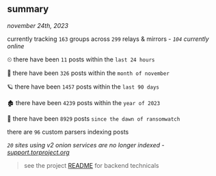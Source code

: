 
## summary
_november 24th, 2023_

currently tracking `163` groups across `299` relays & mirrors - _`104` currently online_

⏲ there have been `11` posts within the `last 24 hours`

🦈 there have been `326` posts within the `month of november`

🪐 there have been `1457` posts within the `last 90 days`

🏚 there have been `4239` posts within the `year of 2023`

🦕 there have been `8929` posts `since the dawn of ransomwatch`

there are `96` custom parsers indexing posts

_`20` sites using v2 onion services are no longer indexed - [support.torproject.org](https://support.torproject.org/onionservices/v2-deprecation/)_

> see the project [README](https://github.com/joshhighet/ransomwatch#ransomwatch--) for backend technicals
